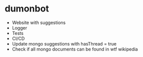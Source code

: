 # dumonbot
- Website with suggestions
- Logger
- Tests
- CI/CD
- Update mongo suggestions with hasThread = true
- Check if all mongo documents can be found in wtf wikipedia


